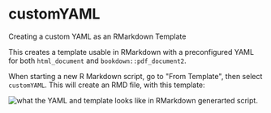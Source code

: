 # customYAML
Creating a custom YAML as an RMarkdown Template

This creates a template usable in RMarkdown with a preconfigured YAML for both `html_document` and `bookdown::pdf_document2`.

When starting a new R Markdown script, go to "From Template", then select `customYAML`. This will create an RMD file, with this template:

![what the YAML and template looks like in RMarkdown generarted script.](https://user-images.githubusercontent.com/32872512/150610502-d1d293c4-dfc4-4dc3-bb58-e00bdde9783b.png)